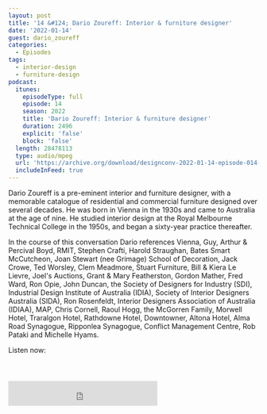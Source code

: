 ```yaml
---
layout: post
title: '14 &#124; Dario Zoureff: Interior & furniture designer'
date: '2022-01-14'
guest: dario_zoureff
categories:
  - Episodes
tags:
  - interior-design
  - furniture-design
podcast:
  itunes:
    episodeType: full
    episode: 14
    season: 2022
    title: 'Dario Zoureff: Interior & furniture designer'
    duration: 2496
    explicit: 'false'
    block: 'false'
  length: 28478113
  type: audio/mpeg
  url: 'https://archive.org/download/designconv-2022-01-14-episode-014-dario-zoureff/2022-01-14-episode-014-dario-zoureff.mp3'
  includeInFeed: true
---
```


Dario Zoureff is a pre-eminent interior and furniture designer, with a memorable
catalogue of residential and commercial furniture designed over several decades.
He was born in Vienna in the 1930s and came to Australia at the age of nine. He
studied interior design at the Royal Melbourne Technical College in the 1950s,
and began a sixty-year practice thereafter.

In the course of this conversation Dario references Vienna, Guy, Arthur &
Percival Boyd, RMIT, Stephen Crafti, Harold Straughan, Bates Smart McCutcheon,
Joan Stewart (nee Grimage) School of Decoration, Jack Crowe, Ted Worsley, Clem
Meadmore, Stuart Furniture, Bill & Kiera Le Lievre, Joel's Auctions, Grant &
Mary Featherston, Gordon Mather, Fred Ward, Ron Opie, John Duncan, the Society
of Designers for Industry (SDI), Industrial Design Institute of Australia
(IDIA), Society of Interior Designers Australia (SIDA), Ron Rosenfeldt, Interior
Designers Association of Australia (IDIAA), MAP, Chris Cornell, Raoul Hogg, the
McGorren Family, Morwell Hotel, Traralgon Hotel, Rathdowne Hotel, Downtowner,
Altona Hotel, Alma Road Synagogue, Ripponlea Synagogue, Conflict Management
Centre, Rob Pataki and Michelle Hyams.

Listen now:
<div class="responsive-embed" style="padding-top: 8%;">
  <!--suppress HtmlUnknownAttribute, HtmlDeprecatedAttribute -->
  <iframe src="https://archive.org/embed/designconv-2022-01-14-episode-014-dario-zoureff" class="responsive-embed-item" height="50" frameborder="0" webkitallowfullscreen="true" mozallowfullscreen="true" allowfullscreen></iframe>
</div>
